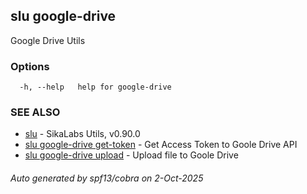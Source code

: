 ## slu google-drive

Google Drive Utils

### Options

```
  -h, --help   help for google-drive
```

### SEE ALSO

* [slu](slu.md)	 - SikaLabs Utils, v0.90.0
* [slu google-drive get-token](slu_google-drive_get-token.md)	 - Get Access Token to Goole Drive API
* [slu google-drive upload](slu_google-drive_upload.md)	 - Upload file to Goole Drive

###### Auto generated by spf13/cobra on 2-Oct-2025
